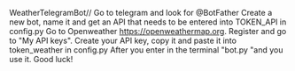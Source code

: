 WeatherTelegramBot//
Go to telegram and look for @BotFather
Create a new bot, name it and get an API that needs to be entered into TOKEN_API in config.py
Go to Openweather https://openweathermap.org. Register and go to "My API keys". Create your API key, copy it and paste it into token_weather in config.py
After you enter in the terminal "bot.py "and you use it.
Good luck!
